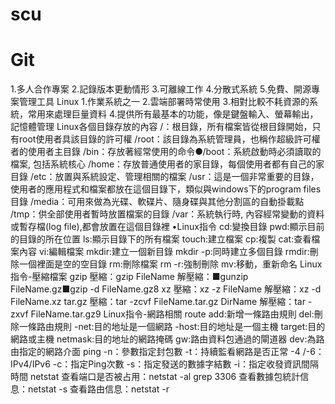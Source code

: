 # scu
# Git
   1.多人合作專案
   2.記錄版本更動情形
   3.可離線工作
   4.分散式系統
   5.免費、開源專案管理工具
Linux
   1.作業系統之一
   2.雲端部署時常使用
   3.相對比較不耗資源的系統，常用來處理巨量資料
   4.提供所有最基本的功能，像是鍵盤輸入、螢幕輸出，記憶體管理
Linux各個目錄存放的內容
   /：根目錄，所有檔案皆從根目錄開始，只有root使用者具該目錄的許可權
   /root：該目錄為系統管理員，也稱作超級許可權者的使用者主目錄 
   /bin：存放著經常使用的命令●/boot：系統啟動時必須讀取的檔案, 包括系統核心
   /home：存放普通使用者的家目錄，每個使用者都有自己的家目錄
   /etc：放置與系統設定、管理相關的檔案
   /usr：這是一個非常重要的目錄，使用者的應用程式和檔案都放在這個目錄下，類似與windows下的program files目錄
   /media：可用來做為光碟、軟碟片、隨身碟與其他分割區的自動掛載點
   /tmp：供全部使用者暫時放置檔案的目錄
   /var：系統執行時, 內容經常變動的資料或暫存檔(log file),都會放置在這個目錄裡
•Linux指令
   cd:變換目錄
   pwd:顯示目前的目錄的所在位置
   ls:顯示目錄下的所有檔案
   touch:建立檔案
   cp:複製
   cat:查看檔案內容
   vi:編輯檔案
   mkdir:建立一個新目錄
   mkdir -p:同時建立多個目錄
   rmdir:刪除一個裡面是空的空目錄
   rm:刪除檔案
   rm -r:強制刪除
   mv:移動，重新命名
Linux指令-壓縮檔案
 gzip
   壓縮：gzip FileName
   解壓縮：■gunzip FileName.gz■gzip -d FileName.gz8
 xz
   壓縮：xz -z FileName
   解壓縮：xz -d FileName.xz
 tar.gz
   壓縮：tar -zcvf FileName.tar.gz DirName
   解壓縮：tar -zxvf FileName.tar.gz9
Linux指令-網路相關
 route
   add:新增一條路由規則
   del:刪除一條路由規則
   -net:目的地址是一個網路
   -host:目的地址是一個主機
   target:目的網路或主機
   netmask:目的地址的網路掩碼
   gw:路由資料包通過的閘道器
   dev:為路由指定的網路介面
ping
   -n：參數指定封包數
   -t：持續監看網路是否正常 
   -4 /-6：IPv4/IPv6
   -c：指定Ping次數
   -s：指定發送的數據字結數
   -i：指定收發資訊間隔時間
netstat
   查看端口是否被占用：netstat -al grep 3306
   查看數據包統計信息：netstat -s
   查看路由信息：netstat -r
